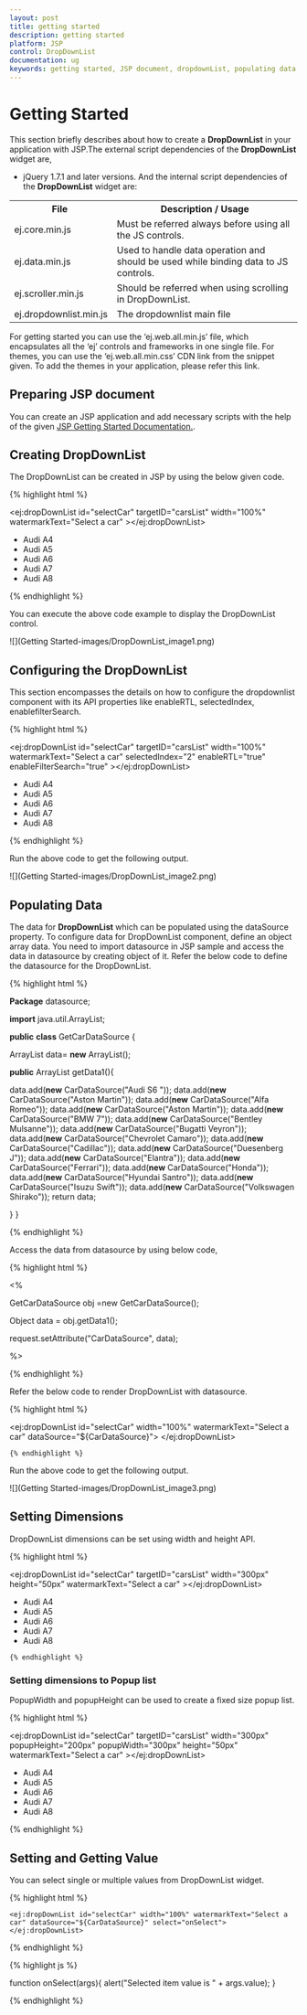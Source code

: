 ```yaml
---
layout: post
title: getting started
description: getting started
platform: JSP
control: DropDownList
documentation: ug
keywords: getting started, JSP document, dropdownList, populating data, setting dimensions
---
```


# Getting Started

This section briefly describes about how to create a **DropDownList** in your application with JSP.The external script dependencies of the **DropDownList** widget are,
 * jQuery 1.7.1 and later versions.
And the internal script dependencies of the **DropDownList** widget are:


<table>
	<tr>
		<th>File </th>
		<th>Description / Usage </th>
	</tr>
	<tr>
		<td>ej.core.min.js</td>
		<td>Must be referred always before using all the JS controls.</td>
	</tr>
	<tr>
		<td>ej.data.min.js</td>
		<td>Used to handle data operation and should be used while binding data to JS controls.</td>
	</tr>
	<tr>
		<td>ej.scroller.min.js</td>
		<td>Should be referred when using scrolling in DropDownList.</td>
	</tr>
	<tr>
		<td>ej.dropdownlist.min.js</td>
		<td>The dropdownlist main file</td>
	</tr>
</table>

For getting started you can use the ‘ej.web.all.min.js’ file, which encapsulates all the ‘ej’ controls and frameworks in one single file.
For themes, you can use the ‘ej.web.all.min.css’ CDN link from the snippet given. To add the themes in your application, please refer this link.

## Preparing JSP document

You can create an JSP application and add necessary scripts with the help of the given [JSP Getting Started Documentation.](/jsp-docs/jsp/Getting-Started).


## Creating DropDownList

The DropDownList can be created in JSP by using the below given code.

{% highlight html %}

<ej:dropDownList id="selectCar" targetID="carsList" width="100%" watermarkText="Select a car" ></ej:dropDownList>
	<div id="carsList">
        <ul>
            <li>Audi A4</li>
            <li>Audi A5</li>
            <li>Audi A6</li>
            <li>Audi A7</li>
            <li>Audi A8</li>
        </ul>
    </div>

{% endhighlight %}

You can execute the above code example to display the DropDownList control.

![](Getting Started-images/DropDownList_image1.png)
 
## Configuring the DropDownList

This section encompasses the details on how to configure the dropdownlist component with its API properties like enableRTL, selectedIndex, enablefilterSearch.

{% highlight html %}

<ej:dropDownList id="selectCar" targetID="carsList" width="100%" watermarkText="Select a car"  selectedIndex="2" enableRTL="true" enableFilterSearch="true" ></ej:dropDownList>
	<div id="carsList">
        <ul>
            <li>Audi A4</li>
            <li>Audi A5</li>
            <li>Audi A6</li>
            <li>Audi A7</li>
            <li>Audi A8</li>
        </ul>
    </div>

{% endhighlight %}
	
Run the above code to get the following output.
 
![](Getting Started-images/DropDownList_image2.png)

## Populating Data

The data for **DropDownList** which can be populated using the dataSource property.
To configure data for DropDownList component, define an object array data. You need to import datasource in JSP sample and access the data in datasource by creating object of it. Refer the below code to define the datasource for the DropDownList.

{% highlight html %}

**Package** datasource; 

**import** java.util.ArrayList; 

**public** **class** GetCarDataSource { 

ArrayList<CarDataSource> data= **new** ArrayList<CarDataSource>(); 

**public** ArrayList<CarDataSource> getData1(){

data.add(**new** CarDataSource("Audi S6 ")); 
data.add(**new** CarDataSource("Aston Martin"));
data.add(**new** CarDataSource("Alfa Romeo")); 
data.add(**new** CarDataSource("Aston Martin")); 
data.add(**new** CarDataSource("BMW 7")); 
data.add(**new** CarDataSource("Bentley Mulsanne")); 
data.add(**new** CarDataSource("Bugatti Veyron")); 
data.add(**new** CarDataSource("Chevrolet Camaro")); 
data.add(**new** CarDataSource("Cadillac")); 
data.add(**new** CarDataSource("Duesenberg J")); 
data.add(**new** CarDataSource("Elantra")); 
data.add(**new** CarDataSource("Ferrari")); 
data.add(**new** CarDataSource("Honda")); 
data.add(**new** CarDataSource("Hyundai Santro")); 
data.add(**new** CarDataSource("Isuzu Swift")); 
data.add(**new** CarDataSource("Volkswagen Shirako")); 
return data; 

   } 
}

{% endhighlight %}

Access the data from datasource by using below code,

{% highlight html %}

<% 

GetCarDataSource obj =new GetCarDataSource(); 

Object data = obj.getData1(); 

request.setAttribute("CarDataSource", data); 

%>

{% endhighlight %}

Refer the below code to render  DropDownList with datasource.

{% highlight html %}

<ej:dropDownList id="selectCar" width="100%" watermarkText="Select a car" dataSource="${CarDataSource}">
	</ej:dropDownList>

	{% endhighlight %}
	
Run the above code to get the following output.

![](Getting Started-images/DropDownList_image3.png)
	 
## Setting Dimensions

DropDownList dimensions can be set using width and height API.

{% highlight html %}

<ej:dropDownList id="selectCar" targetID="carsList" width="300px"   height=”50px”  watermarkText="Select a car" ></ej:dropDownList>
	<div id="carsList">
        <ul>
            <li>Audi A4</li>
            <li>Audi A5</li>
            <li>Audi A6</li>
            <li>Audi A7</li>
            <li>Audi A8</li>
        </ul>
    </div>

	{% endhighlight %}
	
### Setting dimensions to Popup list

PopupWidth and popupHeight can be used to create a fixed size popup list.

{% highlight html %}

<ej:dropDownList id="selectCar" targetID="carsList" width="300px"   popupHeight="200px"   popupWidth="300px"  height="50px"   watermarkText="Select a car" ></ej:dropDownList>
	<div id="carsList">
        <ul>
            <li>Audi A4</li>
            <li>Audi A5</li>
            <li>Audi A6</li>
            <li>Audi A7</li>
            <li>Audi A8</li>
        </ul>
    </div>

{% endhighlight %}

## Setting and Getting Value

You can select single or multiple values from DropDownList widget. 

{% highlight html %}

	<ej:dropDownList id="selectCar" width="100%" watermarkText="Select a car" dataSource="${CarDataSource}" select="onSelect">
	</ej:dropDownList>
	
{% endhighlight  %}	

{% highlight js %}

function onSelect(args){
	alert("Selected item value is " + args.value);
}

{% endhighlight %}



